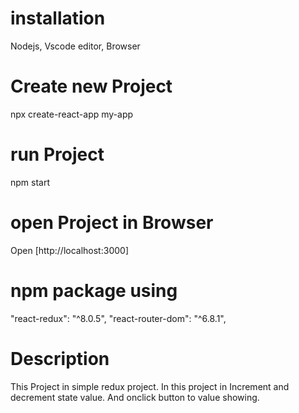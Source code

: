 # installation
Nodejs, Vscode editor, Browser
# Create new Project
npx create-react-app my-app
# run Project
npm start
# open Project in Browser
Open [http://localhost:3000]
# npm package using
"react-redux": "^8.0.5",
"react-router-dom": "^6.8.1",
# Description 
This Project in simple redux project. In this project in Increment and decrement state value. And onclick button to value showing.
